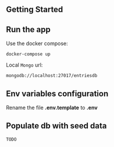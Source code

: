 ## Getting Started

## Run the app

Use the docker compose:

```
docker-compose up
```

Local `Mongo` url:

```
mongodb://localhost:27017/entriesdb
```

## Env variables configuration

Rename the file __.env.template__ to __.env__

## Populate db with seed data

`TODO`
